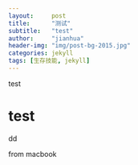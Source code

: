 ```yaml
---
layout:     post
title:      "测试"
subtitle:   "test"
author:     "jianhua"
header-img: "img/post-bg-2015.jpg"
categories: jekyll
tags: [生存技能, jekyll]
---
```

test
# test

dd

from macbook